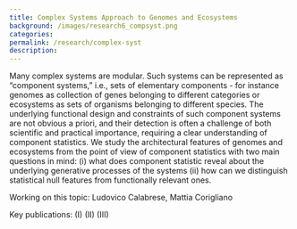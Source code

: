 ```yaml
---
title: Complex Systems Approach to Genomes and Ecosystems
background: /images/research6_compsyst.png
categories: 
permalink: /research/complex-syst
description:
---
```


Many complex systems are modular. Such systems can be represented as “component systems,” i.e., sets of elementary components - for instance genomes as collection of genes belonging to different categories or ecosystems as sets of organisms belonging to different species. The underlying functional design and constraints of such component systems are not obvious a priori, and their detection is often a challenge of both scientific and practical importance, requiring a clear understanding of component statistics. We study the architectural features of genomes and ecosystems from the point of view of component statistics with two main questions in mind: (i) what does component statistic reveal about the underlying generative processes of the systems (ii) how can we distinguish statistical null features from functionally relevant ones.

Working on this topic: Ludovico Calabrese, Mattia Corigliano

Key publications:
(I) 
(II) 
(III) 
